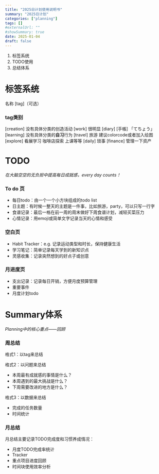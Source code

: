 ```yaml
---
title: "2025日计划使用说明书"
summary: "2025日计划"
categories: ["planning"]
tags: []
#externalUrl: ""
#showSummary: true
date: 2025-01-04
draft: false
---
```


1. 标签系统 
2. TODO使用
3. 总结体系

# 标签系统

名称 [tag]（可选）

### tag类别

[creation] 没有具体分类的创造活动 
[work] 很明显
[diary] [手帳] 「てちょう」
[learning] 没有具体分类的**自习**行为
[travel] 旅游 建议colorcode或者加入绘图
[explore] 看展学习 咖啡店探索 上课等等
[daily] 琐事
[finance] 管理一下资产

# TODO

*在大脑空空的无负担中提高每日成就感，every day counts！*

### To do 页

- 每日todo：由一个一个小方块组成的todo list
- 日主题：有时候一整天的主题是一件事，比如旅游，party，可以只写一行字
- 食谱记录：最后一格在前一周的周末做好下周食谱计划，减轻买菜压力
- 心情记录：用emoji或简单文字记录当天的心情和感受

### 空白页

- Habit Tracker：e.g. 记录运动类型和时长，保持健康生活
- 学习笔记：简单记录每天学到的新知识点
- 灵感收集：记录突然想到的好点子或创意

### 月进度页

- 支出记录：记录每日开销，方便月度预算管理
- 重要事件
- 月度计划todo

# Summary体系

*Planning中的核心重点——回顾*

### 周总结

格式1：以tag来总结

格式2：以问题来总结

- 本周最有成就感的事情是什么？
- 本周遇到的最大挑战是什么？
- 下周需要改进的地方是什么？

格式3：以数据来总结

- 完成的任务数量
- 时间统计

### 月总结

月总结主要记录TODO完成度和习惯养成情况：

- 月度TODO完成率统计
- Tracker
- 重点项目进度回顾
- 时间块使用效率分析